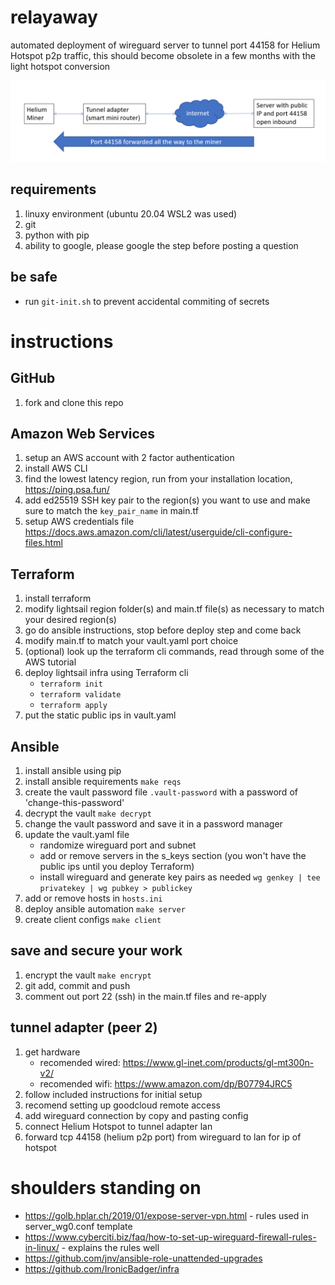 # relayaway
automated deployment of wireguard server to tunnel port 44158 for Helium Hotspot p2p traffic, this should become obsolete in a few months with the light hotspot conversion

![Alt text](diagram.png?raw=true "diagram")

## requirements
1. linuxy environment (ubuntu 20.04 WSL2 was used)
1. git
1. python with pip
1. ability to google, please google the step before posting a question

## be safe
* run `git-init.sh` to prevent accidental commiting of secrets

# instructions

## GitHub
1. fork and clone this repo

## Amazon Web Services
1. setup an AWS account with 2 factor authentication
1. install AWS CLI
1. find the lowest latency region, run from your installation location, https://ping.psa.fun/
1. add ed25519 SSH key pair to the region(s) you want to use and make sure to match the `key_pair_name` in main.tf
1. setup AWS credentials file https://docs.aws.amazon.com/cli/latest/userguide/cli-configure-files.html

## Terraform
1. install terraform
1. modify lightsail region folder(s) and main.tf file(s) as necessary to match your desired region(s)
1. go do ansible instructions, stop before deploy step and come back
1. modify main.tf to match your vault.yaml port choice 
1. (optional) look up the terraform cli commands, read through some of the AWS tutorial
1. deploy lightsail infra using Terraform cli
    * `terraform init`
    * `terraform validate`
    * `terraform apply`
1. put the static public ips in vault.yaml

## Ansible
1. install ansible using pip
1. install ansible requirements `make reqs`
1. create the vault password file `.vault-password` with a password of 'change-this-password'
1. decrypt the vault `make decrypt`
1. change the vault password and save it in a password manager
1. update the vault.yaml file
    * randomize wireguard port and subnet
    * add or remove servers in the s_keys section (you won't have the public ips until you deploy Terraform)
    * install wireguard and generate key pairs as needed `wg genkey | tee privatekey | wg pubkey > publickey`
1. add or remove hosts in `hosts.ini`
1. deploy ansible automation `make server`
1. create client configs `make client`

## save and secure your work
1. encrypt the vault `make encrypt`
1. git add, commit and push
1. comment out port 22 (ssh) in the main.tf files and re-apply

## tunnel adapter (peer 2)
1. get hardware
    * recomended wired: https://www.gl-inet.com/products/gl-mt300n-v2/
    * recomended wifi: https://www.amazon.com/dp/B07794JRC5
1. follow included instructions for initial setup
1. recomend setting up goodcloud remote access
1. add wireguard connection by copy and pasting config
1. connect Helium Hotspot to tunnel adapter lan
1. forward tcp 44158 (helium p2p port) from wireguard to lan for ip of hotspot

# shoulders standing on
* https://golb.hplar.ch/2019/01/expose-server-vpn.html - rules used in server_wg0.conf template
* https://www.cyberciti.biz/faq/how-to-set-up-wireguard-firewall-rules-in-linux/ - explains the rules well
* https://github.com/jnv/ansible-role-unattended-upgrades
* https://github.com/IronicBadger/infra
